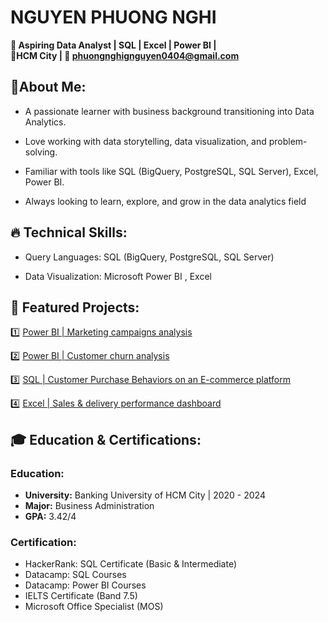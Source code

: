 # NGUYEN PHUONG NGHI
**🎯 Aspiring Data Analyst | SQL | Excel | Power BI |**
<br>**📍HCM City | 📧 phuongnghignguyen0404@gmail.com**
## 🚀About Me:
- A passionate learner with business background transitioning into Data Analytics.

- Love working with data storytelling, data visualization, and problem-solving.

- Familiar with tools like SQL (BigQuery, PostgreSQL, SQL Server), Excel, Power BI.

- Always looking to learn, explore, and grow in the data analytics field
  
## 🔥 Technical Skills:
- Query Languages: SQL (BigQuery, PostgreSQL, SQL Server)
  
- Data Visualization: Microsoft Power BI , Excel 

## 📂 Featured Projects:

:one: [Power BI | Marketing campaigns analysis](https://github.com/NguyenPhuongNghi/Marketing-Analysis)
  
:two: [Power BI | Customer churn analysis](https://github.com/NguyenPhuongNghi/Customer-Churn-Analysis)

:three: [SQL | Customer Purchase Behaviors on an E-commerce platform](https://github.com/NguyenPhuongNghi/Customer-Purchase-Behaviors-on-an-E-commerce-platform)
  
:four: [Excel | Sales & delivery performance dashboard](https://github.com/NguyenPhuongNghi/Sales-delivery-performance-analysis)

## 🎓 Education & Certifications:
### Education:
- **University:** Banking University of HCM City | 2020 - 2024
- **Major:** Business Administration
- **GPA:** 3.42/4
### Certification:
- HackerRank: SQL Certificate (Basic & Intermediate)
- Datacamp: SQL Courses
- Datacamp: Power BI Courses
- IELTS Certificate (Band 7.5)
- Microsoft Office Specialist (MOS)
